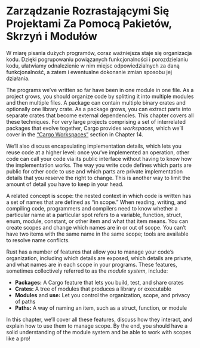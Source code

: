 <!-- # Managing Growing Projects with Packages, Crates, and Modules -->
# Zarządzanie Rozrastającymi Się Projektami Za Pomocą Pakietów, Skrzyń i Modułów

W miarę pisania dużych programów, coraz ważniejsza staje się organizacja kodu.
Dzięki pogrupowaniu powiązanych funkcjonalności i porozdzielaniu kodu, ułatwiamy odnalezienie w nim miejsc odpowiedzialnych za daną funkcjonalność, a zatem i ewentualne dokonanie zmian sposobu jej działania.

The programs we’ve written so far have been in one module in one file. As a
project grows, you should organize code by splitting it into multiple modules
and then multiple files. A package can contain multiple binary crates and
optionally one library crate. As a package grows, you can extract parts into
separate crates that become external dependencies. This chapter covers all
these techniques. For very large projects comprising a set of interrelated
packages that evolve together, Cargo provides *workspaces*, which we’ll cover
in the [“Cargo Workspaces”][workspaces]<!-- ignore --> section in Chapter 14.

We’ll also discuss encapsulating implementation details, which lets you reuse
code at a higher level: once you’ve implemented an operation, other code can
call your code via its public interface without having to know how the
implementation works. The way you write code defines which parts are public for
other code to use and which parts are private implementation details that you
reserve the right to change. This is another way to limit the amount of detail
you have to keep in your head.

A related concept is scope: the nested context in which code is written has a
set of names that are defined as “in scope.” When reading, writing, and
compiling code, programmers and compilers need to know whether a particular
name at a particular spot refers to a variable, function, struct, enum, module,
constant, or other item and what that item means. You can create scopes and
change which names are in or out of scope. You can’t have two items with the
same name in the same scope; tools are available to resolve name conflicts.

Rust has a number of features that allow you to manage your code’s
organization, including which details are exposed, which details are private,
and what names are in each scope in your programs. These features, sometimes
collectively referred to as the *module system*, include:

* **Packages:** A Cargo feature that lets you build, test, and share crates
* **Crates:** A tree of modules that produces a library or executable
* **Modules** and **use:** Let you control the organization, scope, and
  privacy of paths
* **Paths:** A way of naming an item, such as a struct, function, or module

In this chapter, we’ll cover all these features, discuss how they interact, and
explain how to use them to manage scope. By the end, you should have a solid
understanding of the module system and be able to work with scopes like a pro!

[workspaces]: ch14-03-cargo-workspaces.html
